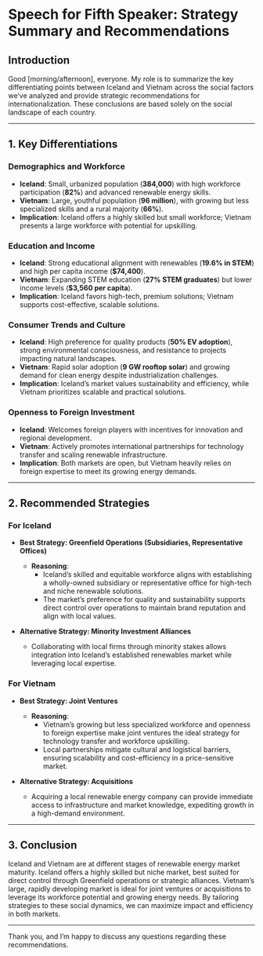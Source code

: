 
# Speech for Fifth Speaker: Strategy Summary and Recommendations

## Introduction
Good [morning/afternoon], everyone. My role is to summarize the key differentiating points between Iceland and Vietnam across the social factors we’ve analyzed and provide strategic recommendations for internationalization. These conclusions are based solely on the social landscape of each country.

---

## 1. Key Differentiations

### Demographics and Workforce
- **Iceland**: Small, urbanized population (**384,000**) with high workforce participation (**82%**) and advanced renewable energy skills.
- **Vietnam**: Large, youthful population (**96 million**), with growing but less specialized skills and a rural majority (**66%**).
- **Implication**: Iceland offers a highly skilled but small workforce; Vietnam presents a large workforce with potential for upskilling.

### Education and Income
- **Iceland**: Strong educational alignment with renewables (**19.6% in STEM**) and high per capita income (**$74,400**).
- **Vietnam**: Expanding STEM education (**27% STEM graduates**) but lower income levels (**$3,560 per capita**).
- **Implication**: Iceland favors high-tech, premium solutions; Vietnam supports cost-effective, scalable solutions.

### Consumer Trends and Culture
- **Iceland**: High preference for quality products (**50% EV adoption**), strong environmental consciousness, and resistance to projects impacting natural landscapes.
- **Vietnam**: Rapid solar adoption (**9 GW rooftop solar**) and growing demand for clean energy despite industrialization challenges.
- **Implication**: Iceland’s market values sustainability and efficiency, while Vietnam prioritizes scalable and practical solutions.

### Openness to Foreign Investment
- **Iceland**: Welcomes foreign players with incentives for innovation and regional development.
- **Vietnam**: Actively promotes international partnerships for technology transfer and scaling renewable infrastructure.
- **Implication**: Both markets are open, but Vietnam heavily relies on foreign expertise to meet its growing energy demands.

---

## 2. Recommended Strategies

### For Iceland
- **Best Strategy: Greenfield Operations (Subsidiaries, Representative Offices)**
  - **Reasoning**:
    - Iceland’s skilled and equitable workforce aligns with establishing a wholly-owned subsidiary or representative office for high-tech and niche renewable solutions.
    - The market’s preference for quality and sustainability supports direct control over operations to maintain brand reputation and align with local values.

- **Alternative Strategy: Minority Investment Alliances**
  - Collaborating with local firms through minority stakes allows integration into Iceland’s established renewables market while leveraging local expertise.

### For Vietnam
- **Best Strategy: Joint Ventures**
  - **Reasoning**:
    - Vietnam’s growing but less specialized workforce and openness to foreign expertise make joint ventures the ideal strategy for technology transfer and workforce upskilling.
    - Local partnerships mitigate cultural and logistical barriers, ensuring scalability and cost-efficiency in a price-sensitive market.

- **Alternative Strategy: Acquisitions**
  - Acquiring a local renewable energy company can provide immediate access to infrastructure and market knowledge, expediting growth in a high-demand environment.

---

## 3. Conclusion
Iceland and Vietnam are at different stages of renewable energy market maturity. Iceland offers a highly skilled but niche market, best suited for direct control through Greenfield operations or strategic alliances. Vietnam’s large, rapidly developing market is ideal for joint ventures or acquisitions to leverage its workforce potential and growing energy needs. By tailoring strategies to these social dynamics, we can maximize impact and efficiency in both markets.

---

Thank you, and I’m happy to discuss any questions regarding these recommendations.
